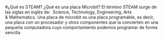 #¿Qué es STEAM? ¿Qué es una placa Microbit? 
El término STEAM surge de las siglas en inglés de:  Science, Technology, Engineering, Arts & Mathematics.
Una placa de microbit es una placa programable, es decir, una placa con un procesador y otros componentes que la convierten en una pequeña computadora cuyo comportamiento podemos programar de forma sencilla 
